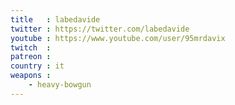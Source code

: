 ```yaml
---
title   : labedavide 
twitter : https://twitter.com/labedavide
youtube : https://www.youtube.com/user/95mrdavix
twitch  : 
patreon : 
country : it
weapons :
    - heavy-bowgun
---
```


